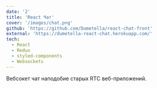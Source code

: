```yaml
---
date: '2'
title: 'React Чат'
cover: '/images/chat.png'
github: 'https://github.com/Dumetella/react-chat-front'
external: 'https://dumetella-react-chat.herokuapp.com/'
tech:
  - React
  - Redux
  - styled-components
  - Websockets
---
```

Вебсокет чат наподобие старых RTC веб-приложений.